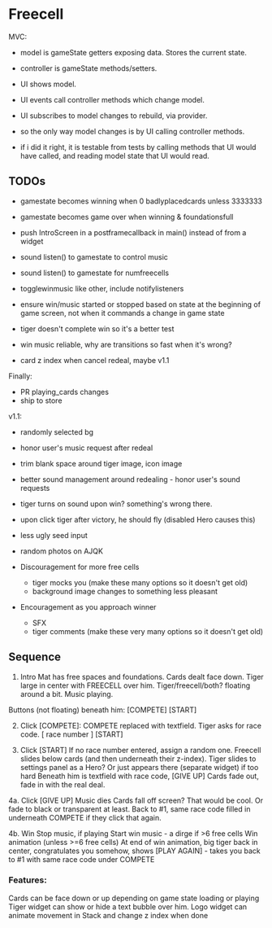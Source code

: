 # Freecell


MVC:
 - model is gameState getters exposing data.  Stores the current state.
 - controller is gameState methods/setters.
 - UI shows model.
 - UI events call controller methods which change model.
 - UI subscribes to model changes to rebuild, via provider.
 
 - so the only way model changes is by UI calling controller methods.
 - if i did it right, it is testable from tests by calling methods that UI would have called, and reading model state that UI would read.


## TODOs

- gamestate becomes winning when 0 badlyplacedcards unless 3333333
- gamestate becomes game over when winning & foundationsfull
- push IntroScreen in a postframecallback in main() instead of from a widget

- sound listen() to gamestate to control music
- sound listen() to gamestate for numfreecells


- togglewinmusic like other, include notifylisteners
- ensure win/music started or stopped based on state at the beginning of game screen, not when it commands a change in game state
- tiger doesn't complete win so it's a better test
- win music reliable, why are transitions so fast when it's wrong?
- card z index when cancel redeal, maybe v1.1

Finally:
- PR playing_cards changes
- ship to store

v1.1:
- randomly selected bg
- honor user's music request after redeal
- trim blank space around tiger image, icon image
- better sound management around redealing - honor user's sound requests
- tiger turns on sound upon win? something's wrong there.
- upon click tiger after victory, he should fly (disabled Hero causes this)

- less ugly seed input
- random photos on AJQK
- Discouragement for more free cells
  - tiger mocks you (make these many options so it doesn't get old)
  - background image changes to something less pleasant
- Encouragement as you approach winner
  - SFX
  - tiger comments (make these very many options so it doesn't get old)

## Sequence

1. Intro
Mat has free spaces and foundations.  Cards dealt face down.
Tiger large in center with FREECELL over him.  Tiger/freecell/both? floating around a bit.
Music playing.

Buttons (not floating) beneath him: [COMPETE] [START]

2. Click [COMPETE]: 
COMPETE replaced with textfield. Tiger asks for race code.
[ race number ] [START]

3. Click [START]
If no race number entered, assign a random one.
Freecell slides below cards (and then underneath their z-index).
Tiger slides to settings panel as a Hero?  Or just appears there (separate widget) if too hard
Beneath him is textfield with race code, [GIVE UP]
Cards fade out, fade in with the real deal.

4a. Click [GIVE UP]
Music dies
Cards fall off screen? That would be cool.  Or fade to black or transparent at least.
Back to #1, same race code filled in underneath COMPETE if they click that again.

4b. Win
Stop music, if playing
Start win music - a dirge if >6 free cells
Win animation (unless >=6 free cells)
At end of win animation, big tiger back in center, congratulates you somehow,
shows [PLAY AGAIN] - takes you back to #1 with same race code under COMPETE

### Features:
Cards can be face down or up depending on game state loading or playing
Tiger widget can show or hide a text bubble over him.
Logo widget can animate movement in Stack and change z index when done
